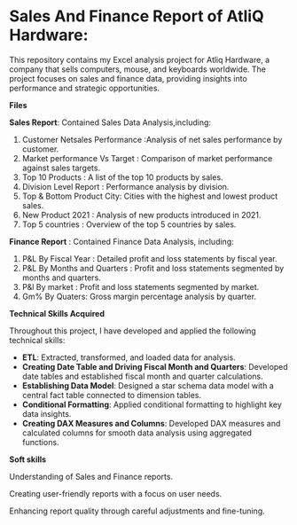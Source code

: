 # Sales And Finance Report of AtliQ Hardware:
This repository contains my Excel analysis project for Atliq Hardware, a company that sells computers, mouse, and keyboards worldwide. The project focuses on sales and finance data, providing insights into performance and strategic opportunities.

**Files**

**Sales Report**: Contained Sales Data Analysis,including:
1. Customer Netsales Performance :Analysis of net sales performance by customer.
2. Market performance Vs Target : Comparison of market performance against sales targets.
3. Top 10 Products : A list of the top 10 products by sales.
4. Division Level Report : Performance analysis by division.
5. Top & Bottom Product City: Cities with the highest and lowest product sales.
6. New Product 2021 : Analysis of new products introduced in 2021.
7. Top 5 countries : Overview of the top 5 countries by sales.

**Finance Report** : Contained Finance Data Analysis, including:
1. P&L By Fiscal Year : Detailed profit and loss statements by fiscal year.
2. P&L By Months and Quarters : Profit and loss statements segmented by months and quarters.
3. P&l By market : Profit and loss statements segmented by market.
4. Gm% By Quaters: Gross margin percentage analysis by quarter.

**Technical Skills Acquired**

Throughout this project, I have developed and applied the following technical skills:
- **ETL**: Extracted, transformed, and loaded data for analysis.
- **Creating Date Table and Driving Fiscal Month and Quarters**: Developed date tables and established fiscal month and quarter calculations.
- **Establishing Data Model**: Designed a star schema data model with a central fact table connected to dimension tables.
- **Conditional Formatting**: Applied conditional formatting to highlight key data insights.
- **Creating DAX Measures and Columns**: Developed DAX measures and calculated columns for smooth data analysis using aggregated functions.

**Soft skills**

Understanding of Sales and Finance reports.

Creating user-friendly reports with a focus on user needs.

Enhancing report quality through careful adjustments and fine-tuning.

















 
 




